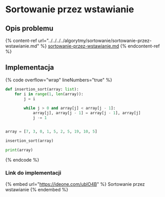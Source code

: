 # Sortowanie przez wstawianie

## Opis problemu

{% content-ref url="../../../../algorytmy/sortowanie/sortowanie-przez-wstawianie.md" %}
[sortowanie-przez-wstawianie.md](../../../../algorytmy/sortowanie/sortowanie-przez-wstawianie.md)
{% endcontent-ref %}

## Implementacja

{% code overflow="wrap" lineNumbers="true" %}
```python
def insertion_sort(array: list):
    for i in range(1, len(array)):
        j = i
        
        while j > 0 and array[j] < array[j - 1]:
            array[j], array[j - 1] = array[j - 1], array[j]
            j -= 1


array = [7, 3, 0, 1, 5, 2, 5, 19, 10, 5]

insertion_sort(array)

print(array)
```
{% endcode %}

### Link do implementacji

{% embed url="https://ideone.com/ublO4B" %}
Sortowanie przez wstawianie
{% endembed %}
